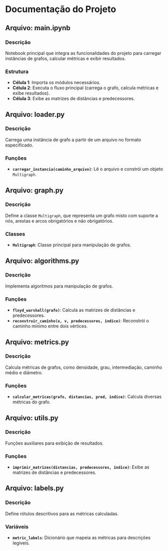 # Documentação do Projeto

## Arquivo: main.ipynb
### Descrição
Notebook principal que integra as funcionalidades do projeto para carregar instâncias de grafos, calcular métricas e exibir resultados.

### Estrutura
- **Célula 1**: Importa os módulos necessários.
- **Célula 2**: Executa o fluxo principal (carrega o grafo, calcula métricas e exibe resultados).
- **Célula 3**: Exibe as matrizes de distâncias e predecessores.

## Arquivo: loader.py
### Descrição
Carrega uma instância de grafo a partir de um arquivo no formato especificado.

### Funções
- **`carregar_instancia(caminho_arquivo)`**: Lê o arquivo e constrói um objeto `Multigraph`.

## Arquivo: graph.py
### Descrição
Define a classe `Multigraph`, que representa um grafo misto com suporte a nós, arestas e arcos obrigatórios e não obrigatórios.

### Classes
- **`Multigraph`**: Classe principal para manipulação de grafos.

## Arquivo: algorithms.py
### Descrição
Implementa algoritmos para manipulação de grafos.

### Funções
- **`floyd_warshall(grafo)`**: Calcula as matrizes de distâncias e predecessores.
- **`reconstruir_caminho(u, v, predecessores, indice)`**: Reconstrói o caminho mínimo entre dois vértices.

## Arquivo: metrics.py
### Descrição
Calcula métricas de grafos, como densidade, grau, intermediação, caminho médio e diâmetro.

### Funções
- **`calcular_metricas(grafo, distancias, pred, indice)`**: Calcula diversas métricas do grafo.

## Arquivo: utils.py
### Descrição
Funções auxiliares para exibição de resultados.

### Funções
- **`imprimir_matrizes(distancias, predecessores, indice)`**: Exibe as matrizes de distâncias e predecessores.

## Arquivo: labels.py
### Descrição
Define rótulos descritivos para as métricas calculadas.

### Variáveis
- **`metric_labels`**: Dicionário que mapeia as métricas para descrições legíveis.

